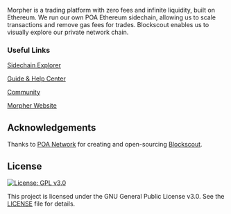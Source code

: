 Morpher is a trading platform with zero fees and infinite liquidity, built on Ethereum. We run our own POA Ethereum sidechain, allowing us to scale transactions and remove gas fees for trades. Blockscout enables us to visually explore our private network chain.

### Useful Links
[Sidechain Explorer](https://scan.morpher.com)

[Guide & Help Center](https://www.morpher.com/guide)

[Community](https://community.morpher.com)

[Morpher Website](https://www.morpher.com)

## Acknowledgements

Thanks to [POA Network](https://www.poa.network/) for creating and open-sourcing [Blockscout](https://github.com/poanetwork/blockscout).

## License

[![License: GPL v3.0](https://img.shields.io/badge/License-GPL%20v3-blue.svg)](https://www.gnu.org/licenses/gpl-3.0)

This project is licensed under the GNU General Public License v3.0. See the [LICENSE](LICENSE) file for details.
